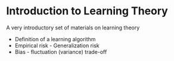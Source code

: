 # Introduction to Learning Theory

A very introductory set of materials on learning theory
- Definition of a learning algorithm 
- Empirical risk - Generalization risk 
- Bias - fluctuation (variance) trade-off
